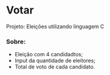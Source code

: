 # Votar
 Projeto: Eleições utilizando linguagem C
 
 ### Sobre:
  - Eleição com 4 candidadtos;
  - Input da quantidade de eleitores;
  - Total de voto de cada candidato. 
